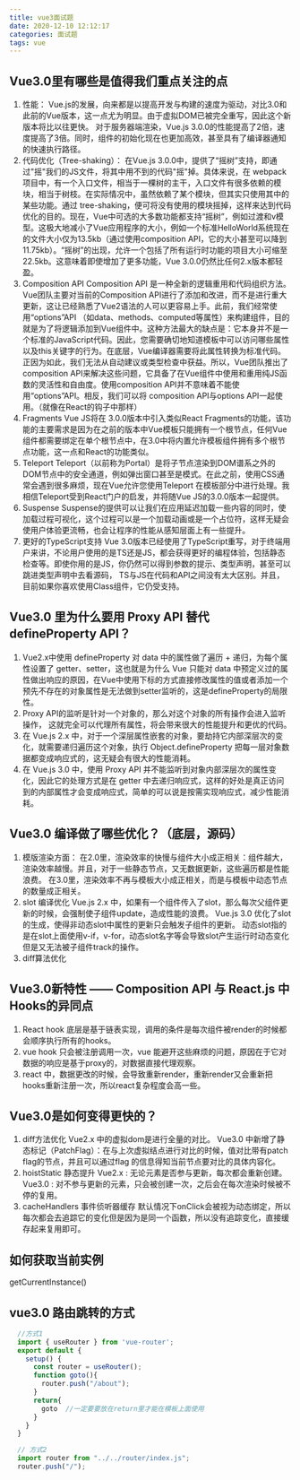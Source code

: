 ```yaml
---
title: vue3面试题
date: 2020-12-10 12:12:17
categories: 面试题
tags: vue
---
```


## Vue3.0里有哪些是值得我们重点关注的点

  1. 性能：
    Vue.js的发展，向来都是以提高开发与构建的速度为驱动，对比3.0和此前的Vue版本，这一点尤为明显。由于虚拟DOM已被完全重写，因此这个新版本将比以往更快。
    对于服务器端渲染，Vue.js 3.0.0的性能提高了2倍，速度提高了3倍。同时，组件的初始化现在也更加高效，甚至具有了编译器通知的快速执行路径。
  2. 代码优化（Tree-shaking）：
    在Vue.js 3.0.0中，提供了“摇树”支持，即通过"摇"我们的JS文件，将其中用不到的代码"摇"掉。具体来说，在 webpack 项目中，有一个入口文件，相当于一棵树的主干，入口文件有很多依赖的模块，相当于树枝。在实际情况中，虽然依赖了某个模块，但其实只使用其中的某些功能。通过 tree-shaking，便可将没有使用的模块摇掉，这样来达到代码优化的目的。现在，Vue中可选的大多数功能都支持“摇树”，例如过渡和v模型。这极大地减小了Vue应用程序的大小，例如一个标准HelloWorld系统现在的文件大小仅为13.5kb（通过使用composition API，它的大小甚至可以降到11.75kb）。“摇树”的出现，允许一个包括了所有运行时功能的项目大小可缩至22.5kb。这意味着即使增加了更多功能，Vue 3.0.0仍然比任何2.x版本都轻盈。
  3. Composition API
    Composition API 是一种全新的逻辑重用和代码组织方法。Vue团队主要对当前的Composition API进行了添加和改进，而不是进行重大更新，这让已经熟悉了Vue2语法的人可以更容易上手。此前，我们经常使用“options”API （如data、methods、computed等属性）来构建组件，目的就是为了将逻辑添加到Vue组件中。这种方法最大的缺点是：它本身并不是一个标准的JavaScript代码。因此，您需要确切地知道模板中可以访问哪些属性以及this关键字的行为。在底层，Vue编译器需要将此属性转换为标准代码。正因为如此，我们无法从自动建议或类型检查中获益。所以，Vue团队推出了composition API来解决这些问题，它具备了在Vue组件中使用和重用纯JS函数的灵活性和自由度。使用composition API并不意味着不能使用“options”API。相反，我们可以将 composition API与options API一起使用。（就像在React的钩子中那样）
  4. Fragments
    Vue JS将在 3.0.0版本中引入类似React Fragments的功能，该功能的主要需求是因为在之前的版本中Vue模板只能拥有一个根节点，任何Vue组件都需要绑定在单个根节点中，在3.0中将内置允许模板组件拥有多个根节点功能，这一点和React的功能类似。
  5. Teleport
    Teleport（以前称为Portal）是将子节点渲染到DOM谱系之外的DOM节点中的安全通道，例如弹出窗口甚至是模式。在此之前，使用CSS通常会遇到很多麻烦，现在Vue允许您使用Teleport 在模板部分中进行处理。我相信Teleport受到React门户的启发，并将随Vue JS的3.0.0版本一起提供。
  6. Suspense
    Suspense的提供可以让我们在应用延迟加载一些内容的同时，使加载过程可视化，这个过程可以是一个加载动画或是一个占位符，这样无疑会使用户体验更流畅，也会让程序的性能从感知层面上有一些提升。
  7. 更好的TypeScript支持
    Vue 3.0版本已经使用了TypeScript重写，对于终端用户来讲，不论用户使用的是TS还是JS，都会获得更好的编程体验，包括静态检查等。即使你用的是JS，你仍然可以得到参数的提示、类型声明，甚至可以跳进类型声明中去看源码， TS与JS在代码和API之间没有太大区别。并且，目前如果你喜欢使用Class组件，它仍受支持。
  
## Vue3.0 里为什么要用 Proxy API 替代 defineProperty API？

  1. Vue2.x中使用 defineProperty 对 data 中的属性做了遍历 + 递归，为每个属性设置了 getter、setter，这也就是为什么 Vue 只能对 data 中预定义过的属性做出响应的原因，在Vue中使用下标的方式直接修改属性的值或者添加一个预先不存在的对象属性是无法做到setter监听的，这是defineProperty的局限性。
  2. Proxy API的监听是针对一个对象的，那么对这个对象的所有操作会进入监听操作， 这就完全可以代理所有属性，将会带来很大的性能提升和更优的代码。
  3. 在 Vue.js 2.x 中，对于一个深层属性嵌套的对象，要劫持它内部深层次的变化，就需要递归遍历这个对象，执行 Object.defineProperty 把每一层对象数据都变成响应式的，这无疑会有很大的性能消耗。
  4. 在 Vue.js 3.0 中，使用 Proxy API 并不能监听到对象内部深层次的属性变化，因此它的处理方式是在 getter 中去递归响应式，这样的好处是真正访问到的内部属性才会变成响应式，简单的可以说是按需实现响应式，减少性能消耗。

## Vue3.0 编译做了哪些优化？（底层，源码）

  1. 模版渲染方面：
    在2.0里，渲染效率的快慢与组件大小成正相关：组件越大，渲染效率越慢。并且，对于一些静态节点，又无数据更新，这些遍历都是性能浪费。
    在3.0里，渲染效率不再与模板大小成正相关，而是与模板中动态节点的数量成正相关。
  2. slot 编译优化
    Vue.js 2.x 中，如果有一个组件传入了slot，那么每次父组件更新的时候，会强制使子组件update，造成性能的浪费。
    Vue.js 3.0 优化了slot的生成，使得非动态slot中属性的更新只会触发子组件的更新。
    动态slot指的是在slot上面使用v-if，v-for，动态slot名字等会导致slot产生运行时动态变化但是又无法被子组件track的操作。
  3. diff算法优化

## Vue3.0新特性 —— Composition API 与 React.js 中 Hooks的异同点

  1. React hook 底层是基于链表实现，调用的条件是每次组件被render的时候都会顺序执行所有的hooks。
  2. vue hook 只会被注册调用一次，vue 能避开这些麻烦的问题，原因在于它对数据的响应是基于proxy的，对数据直接代理观察。
  3. react 中，数据更改的时候，会导致重新render，重新render又会重新把hooks重新注册一次，所以react复杂程度会高一些。
  
## Vue3.0是如何变得更快的？

  1. diff方法优化
    Vue2.x 中的虚拟dom是进行全量的对比。
    Vue3.0 中新增了静态标记（PatchFlag）：在与上次虚拟结点进行对比的时候，值对比带有patch flag的节点，并且可以通过flag 的信息得知当前节点要对比的具体内容化。
  2. hoistStatic 静态提升
    Vue2.x : 无论元素是否参与更新，每次都会重新创建。
    Vue3.0 : 对不参与更新的元素，只会被创建一次，之后会在每次渲染时候被不停的复用。
  3. cacheHandlers 事件侦听器缓存
    默认情况下onClick会被视为动态绑定，所以每次都会去追踪它的变化但是因为是同一个函数，所以没有追踪变化，直接缓存起来复用即可。

## 如何获取当前实例

  getCurrentInstance()

## vue3.0 路由跳转的方式

  ```javascript
    //方式1
    import { useRouter } from 'vue-router';
    export default {
      setup() {
        const router = useRouter();
        function goto(){
          router.push("/about");
        }
        return{
          goto  //一定要要放在return里才能在模板上面使用
        }
      }
    }

    // 方式2
    import router from "../../router/index.js";
    router.push("/");
  ```
